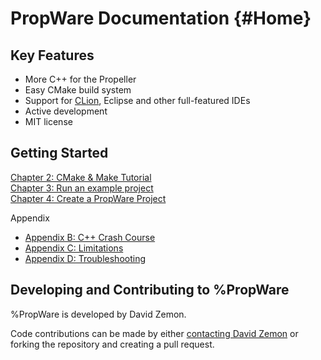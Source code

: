 PropWare Documentation {#Home}
======================

Key Features
------------
* More C++ for the Propeller
* Easy CMake build system
* Support for [CLion](http://www.jetbrains.com/clion/), Eclipse and other full-featured IDEs
* Active development
* MIT license

Getting Started
---------------

[Chapter 2: CMake & Make Tutorial](http://david.zemon.name/PropWare/md_docs_Ch2CMakeTutorial.xhtml)<br />
[Chapter 3: Run an example project](http://david.zemon.name/PropWare/md_docs_Ch3RunningExampleProjects.xhtml)<br />
[Chapter 4: Create a PropWare Project](http://david.zemon.name/PropWare/md_docs_Ch4AppDeployment.xhtml)<br />

Appendix
* [Appendix B: C++ Crash Course](http://david.zemon.name/PropWare/md_docs_AppBCXXCrashCourse.xhtml)
* [Appendix C: Limitations](http://david.zemon.name/PropWare/md_docs_AppCLimitations.xhtml)
* [Appendix D: Troubleshooting](http://david.zemon.name/PropWare/md_docs_AppDTroubleshooting.xhtml)

Developing and Contributing to %PropWare
---------------------------------------
%PropWare is developed by David Zemon.

Code contributions can be made by either 
[contacting David Zemon](mailto:david@zemon.name) or forking the repository and creating a pull request.

